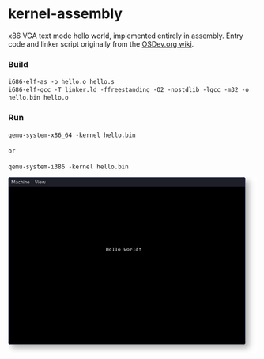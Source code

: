 # kernel-assembly

x86 VGA text mode hello world, implemented entirely in assembly.
Entry code and linker script originally from the [OSDev.org wiki](https://wiki.osdev.org/Bare_Bones).

### Build

```shell
i686-elf-as -o hello.o hello.s
i686-elf-gcc -T linker.ld -ffreestanding -O2 -nostdlib -lgcc -m32 -o hello.bin hello.o 
```

### Run
```shell
qemu-system-x86_64 -kernel hello.bin

or

qemu-system-i386 -kernel hello.bin
```

![QEMU VGA display](https://github.com/nsfalex/x86-vga-helloworld/raw/main/img/qemu-system.png)
